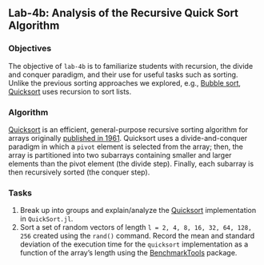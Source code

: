 ## Lab-4b: Analysis of the Recursive Quick Sort Algorithm

### Objectives
The objective of `lab-4b` is to familiarize students with recursion, the divide and conquer paradigm, and their use for useful tasks such as sorting. 
Unlike the previous sorting approaches we explored, e.g., [Bubble sort](https://www.youtube.com/watch?v=uJLwnsLn0_Q), [Quicksort](https://en.wikipedia.org/wiki/Quicksort) uses recursion to sort lists.

### Algorithm
[Quicksort](https://en.wikipedia.org/wiki/Quicksort) is an efficient, general-purpose recursive sorting algorithm for arrays originally [published in 1961](https://doi.org/10.1145/366622.366644). Quicksort uses a divide-and-conquer paradigm in which a `pivot` element is selected from the array; then, the array is partitioned into two subarrays containing smaller and larger elements than the pivot element (the divide step). Finally, each subarray is then recursively sorted (the conquer step).



### Tasks
1. Break up into groups and explain/analyze the [Quicksort](https://en.wikipedia.org/wiki/Quicksort) implementation in `QuickSort.jl`. 
1. Sort a set of random vectors of length `l = 2, 4, 8, 16, 32, 64, 128, 256` created using the `rand()` command. Record the mean and standard deviation of the execution time for the `quicksort` implementation as a function of the array’s length using the [BenchmarkTools](https://github.com/JuliaCI/BenchmarkTools.jl) package. 

